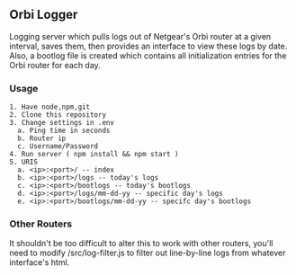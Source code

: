 ## Orbi Logger

Logging server which pulls logs out of Netgear's Orbi router at a given interval, saves them, then provides an interface to view these logs by date.
Also, a bootlog file is created which contains all initialization entries for the Orbi router for each day.

### Usage

```
1. Have node,npm,git
2. Clone this repository
3. Change settings in .env
  a. Ping time in seconds
  b. Router ip
  c. Username/Password
4. Run server ( npm install && npm start )
5. URIS
  a. <ip>:<port>/ -- index
  b. <ip>:<port>/logs -- today's logs
  c. <ip>:<port>/bootlogs -- today's bootlogs
  d. <ip>:<port>/logs/mm-dd-yy -- specific day's logs
  e. <ip>:<port>/bootlogs/mm-dd-yy -- specifc day's bootlogs
```

### Other Routers

It shouldn't be too difficult to alter this to work with other routers, you'll need to modify /src/log-filter.js to filter out line-by-line logs from whatever interface's html.
